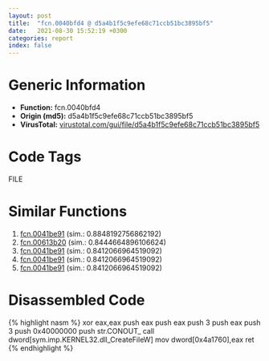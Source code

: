 ```yaml
---
layout: post
title:  "fcn.0040bfd4 @ d5a4b1f5c9efe68c71ccb51bc3895bf5"
date:   2021-08-30 15:52:19 +0300
categories: report
index: false
---
```


# Generic Information
- **Function:** fcn.0040bfd4
- **Origin (md5):** d5a4b1f5c9efe68c71ccb51bc3895bf5
- **VirusTotal:** [virustotal.com/gui/file/d5a4b1f5c9efe68c71ccb51bc3895bf5][virustotal_ref]

# Code Tags
<span class="tag" id="FILE">FILE</span>


# Similar Functions

1. [fcn.0041be91][similar_1_ref] (sim.: 0.8848192756862192)
2. [fcn.00613b20][similar_2_ref] (sim.: 0.8444664896106624)
3. [fcn.0041be91][similar_3_ref] (sim.: 0.8412066964519092)
4. [fcn.0041be91][similar_4_ref] (sim.: 0.8412066964519092)
5. [fcn.0041be91][similar_5_ref] (sim.: 0.8412066964519092)


# Disassembled Code

{% highlight nasm %}
xor eax,eax
push eax
push eax
push 3
push eax
push 3
push 0x40000000
push str.CONOUT_
call dword[sym.imp.KERNEL32.dll_CreateFileW]
mov dword[0x4a1760],eax
ret 
{% endhighlight %}


[similar_1_ref]: /report/fcn.0041be91@33755acdcc496b7cf141bfd1caed6919
[similar_2_ref]: /report/fcn.00613b20@52d540e8e13e0f0bbb8946b2363a382d
[similar_3_ref]: /report/fcn.0041be91@e71d3562ad1716eb3653036c0b2af0b5
[similar_4_ref]: /report/fcn.0041be91@26a70557d762e2486c462d7a5a1deee4
[similar_5_ref]: /report/fcn.0041be91@1efd54b6a8c6c82ca2f05c2c8a5b387f
[virustotal_ref]: https://www.virustotal.com/gui/file/d5a4b1f5c9efe68c71ccb51bc3895bf5